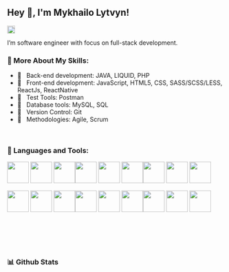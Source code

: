 ## Hey 👋, I'm Mykhailo Lytvyn!
<a href='https://www.linkedin.com/in/michaellytvyn-master'><img align='left' alt="linkedin" src="https://raw.githubusercontent.com/DarjaLeonova/DarjaLeonova/561d474902b59c7429ec22bb73e225696c27b202/assets/linkedin.svg" height='18px'/></a>
<br/>

I’m software engineer with focus on full-stack development.

### 💪 More About My Skills:

- 👋 &nbsp; Back-end development: JAVA, LIQUID, PHP
- 🤚 &nbsp; Front-end development: JavaScript, HTML5, CSS, SASS/SCSS/LESS, ReactJs, ReactNative
- 🖖 &nbsp; Test Tools: Postman 
- 🤙 &nbsp; Database tools: MySQL, SQL
- 🤞 &nbsp; Version Control: Git
- 🤙 &nbsp; Methodologies: Agile, Scrum
<br> 

### 🔨 Languages and Tools:
 
<img src="https://cdn.worldvectorlogo.com/logos/logo-javascript.svg" width="50" height="50"/> <img src="https://cdn.worldvectorlogo.com/logos/mysql-3.svg" width="50" height="50"/>  <img src="https://cdn.worldvectorlogo.com/logos/git-icon.svg" width="50" height="50"/><img src="https://cdn.worldvectorlogo.com/logos/java-4.svg" width="50" height="50"/> <img src="https://cdn.worldvectorlogo.com/logos/sass-1.svg" width="50" height="50"/>  <img src="https://cdn.worldvectorlogo.com/logos/shopify-2.svg" width="50" height="50"/><img src="https://cdn.worldvectorlogo.com/logos/html-1.svg" width="50" height="50"/> <img src="https://cdn.worldvectorlogo.com/logos/css-3.svg" width="50" height="50"/>  <img src="https://cdn.worldvectorlogo.com/logos/tailwind-css-1.svg" width="50" height="50"/>


<img src="https://cdn.worldvectorlogo.com/logos/jquery-1.svg" width="50" height="50"/> <img src="https://cdn.worldvectorlogo.com/logos/github-2.svg" width="50" height="50"/>  <img src="https://cdn.worldvectorlogo.com/logos/intellij-idea-1.svg" width="50" height="50"/><img src="https://cdn.worldvectorlogo.com/logos/visual-studio-code-1.svg" width="50" height="50"/> <img src="https://cdn.worldvectorlogo.com/logos/adobe-photoshop-2.svg" width="50" height="50"/>  <img src="https://cdn.worldvectorlogo.com/logos/figma-1.svg" width="50" height="50"/><img src="https://cdn.worldvectorlogo.com/logos/asana-1.svg" width="50" height="50"/> <img src="https://cdn.worldvectorlogo.com/logos/canva-1.svg" width="50" height="50"/>  <img src="https://cdn.worldvectorlogo.com/logos/gulp.svg" width="50" height="50"/>

<br>

<br><br>

### 📊 Github Stats
